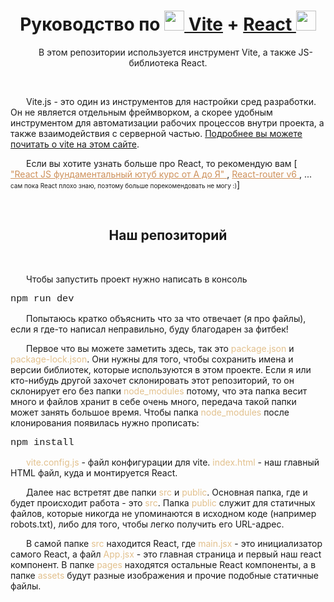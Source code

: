 <style>
.array {
    color: #CE915B;
}
.array:hover {
    color: #CE915B;
}
p {
    text-indent: 25px;
}
code {
  font-family: Consolas,"courier new";
  font-size: 110%;
}
</style>

<h1 align="center">Руководство по <a href="https://vitejs.dev/guide/"><img src="https://camo.githubusercontent.com/61e102d7c605ff91efedb9d7e47c1c4a07cef59d3e1da202fd74f4772122ca4e/68747470733a2f2f766974656a732e6465762f6c6f676f2e737667" height="32px"/> Vite</a>  + <a href="https://ru.reactjs.org/docs/getting-started.html" target="_blank">React <img src="https://upload.wikimedia.org/wikipedia/commons/thumb/a/a7/React-icon.svg/2300px-React-icon.svg.png" height="32px"/></a></h1>
<p align="center">В этом репозитории используется инструмент Vite, а также JS-библиотека React.</p>
<br>
<p>
Vite.js - это один из инструментов для настройки сред разработки. Он не является отдельным фреймворком, а скорее удобным инструментом для автоматизации рабочих процессов внутри проекта, а также взаимодействия с серверной частью. <a href="https://liquidhub.ru/blogs/blog/vite-js">Подробнее вы можете почитать о vite на этом сайте</a>.<br> 
</p>

<p> 
Если вы хотите узнать больше про React, то рекомендую вам [<a class="array" href="https://youtu.be/GNrdg3PzpJQ"> "React JS фундаментальный ютуб курс от А до Я" </a>, <a class="array" href="https://youtube.com/playlist?list=PLiZoB8JBsdznY1XwBcBhHL9L7S_shPGVE"> React-router v6 </a>, ... <span style="font-size: 10px"> сам пока React плохо знаю, поэтому больше порекомендовать не могу :)</span>]
</p>

<br>
<h2 align="center"> Наш репозиторий </h2>
<br>

<p>Чтобы запустить проект нужно написать в консоль <pre><code>npm run dev</code></pre></p>

<p>
Попытаюсь кратко объяснить что за что отвечает (я про файлы), если я где-то написал неправильно, буду благодарен за фитбек!

Первое что вы можете заметить здесь, так это <span style="color: #E2C08D" >package.json</span> и <span style="color: #E2C08D" >package-lock.json</span>. Они нужны для того, чтобы сохранить имена и версии библиотек, которые используются в этом проекте. Если я или кто-нибудь другой захочет склонировать этот репозиторий, то он склонирует его без папки <span style="color: #E2C08D" >node_modules</span> потому, что эта папка весит много и файлов хранит в себе очень много, передача такой папки может занять большое время. Чтобы папка <span style="color: #E2C08D" >node_modules</span> после клонирования появилась нужно прописать: <br><pre><code>npm install</code></pre>

<span style="color: #E2C08D" >vite.config.js</span> - файл конфигурации для vite. <span style="color: #E2C08D" >index.html</span> - наш главный HTML файл, куда и монтируется React.

Далее нас встретят две папки <span style="color: #E2C08D" >src</span> и 
<span style="color: #E2C08D" >public</span>.
Основная папка, где и будет происходит работа - это <span style="color: #E2C08D" >src</span>. Папка <span style="color: #E2C08D" >public</span> служит для статичных файлов, которые никогда не упоминаются в исходном коде (например robots.txt), либо для того, чтобы легко получить его URL-адрес. 

В самой папке <span style="color: #E2C08D" >src</span> находится React, где  <span style="color: #E2C08D" >main.jsx</span> - это инициализатор самого React, а файл  <span style="color: #E2C08D" >App.jsx</span> - это главная страница и первый наш react компонент. В папке  <span style="color: #E2C08D" >pages</span> находятся остальные React компоненты, а в папке  <span style="color: #E2C08D" >assets</span> будут разные изображения и прочие подобные статичные файлы.  
</p> 